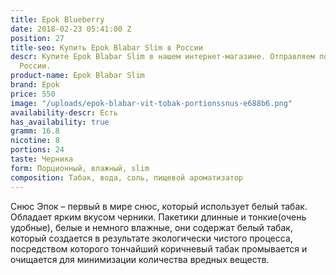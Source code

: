 ```yaml
---
title: Epok Blueberry
date: 2018-02-23 05:41:00 Z
position: 27
title-seo: Купить Epok Blabar Slim в России
descr: Купите Epok Blabar Slim в нашем интернет-магазине. Отправляем по всей территории
  России.
product-name: Epok Blabar Slim
brand: Epok
price: 550
image: "/uploads/epok-blabar-vit-tobak-portionssnus-e688b6.png"
availability-descr: Есть
has_availability: true
gramm: 16.8
nicotine: 8
portions: 24
taste: Черника
form: Порционный, влажный, slim
composition: Табак, вода, соль, пищевой ароматизатор
---
```


Снюс Эпок – первый в мире снюс, который использует белый табак.
Обладает ярким вкусом черники.
Пакетики длинные и тонкие(очень удобные), белые и немного влажные, они содержат белый табак, который создается в результате экологически чистого процесса, посредством которого тончайший коричневый табак промывается и очищается для минимизации количества вредных веществ.

